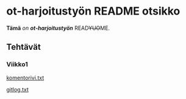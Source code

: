 # ot-harjoitustyön README otsikko

**Tämä** *on* **_ot-harjoitustyön_** READ~~YUO~~ME.

## Tehtävät

### Viikko1
[komentorivi.txt](https://github.com/Jeeses313/ot-harjoitustyo/blob/master/laskarit/viikko1/komentorivi.txt)

[gitlog.txt](https://github.com/Jeeses313/ot-harjoitustyo/blob/master/laskarit/viikko1/gitlog.txt)
